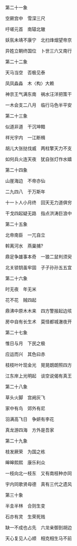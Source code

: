 第二十一象

空厥宫中　雪深三尺

吁嗟元首　南辕北辙

妖氛未靖不康宁　北扫烽烟望帝京

异姓立朝终国位　卜世三六又南行

第二十二象

天马当空　否极见泰

凤凤淼淼　木〈构〉大赖

神京王气满东南　祸水汪洋把策干

一木会支二八月　临行马色半平安

第二十三象

似道非道　干沉坤黯

祥光宇内　一江断楫

胡儿大张挞伐威　两柱擎天力不支

如何兵火连天夜　犹自张灯作水嬉

第二十四象

山崖海边　不帝亦仙

二九四八　于万斯年

十一卜人小月终　回天无力道俱穷

干戈四起疑无路　指点洪涛巨浪中

第二十五象

北帝南臣　一兀自立

斡离河水　燕巢捕?

鼎足争雄事本奇　一狼二鼠判须臾

北关锁钥虽牢固　子子孙孙五五宜

第二十六象

时无夜　年无米

花不花　贼四起

鼎沸中原木木来　四方警报起边垓

房中自有长生术　莫怪都城澈夜开

第二十七象

惟日与月　下民之极

应运而兴　其色曰赤

枝枝叶叶现金光　晃晃朗朗照四方

江东岸上光明起　谈空说偈有真王

第二十八象

草头火脚　宫阙灰飞

家中有鸟　郊外有尼

羽满高飞日　争妍有李花

真龙游四海　方外是吾家

第二十九象

枝发厥荣　为国之栋

皞皞熙熙　康乐利众

一枝向北一枝东　又有南枝种亦同

宇内同歌贤母德　真有三代之遗风

第三十象

半圭半林　合则生变

石亦有灵　生荣死贱

缺一不成也占先　六龙亲御到胡边

天心复见人心顺　相克相生马不前

